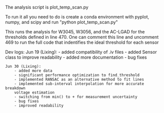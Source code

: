 The analysis script is plot_temp_scan.py

To run it all you need to do is create a conda environment with pyplot, numpy, and scipy and run "python plot_temp_scan.py"

This runs the analysis for W3045, W3056, and the AC-LGAD for the thresholds defined in line 470. One can comment this line and uncomment 469 to run the full code that indentifies the ideal threshold for each sensor


Dev logs:
    Jun 19 (Lixing):
        - added compatibility of .iv files 
        - added Sensor class to improve readability
        - added more documentation 
        - bug fixes
    
    Jun 30 (Lixing):
        - added more data 
        - significant performance optimization to find_threshold
        - implemented RANSAC as an alternative method to fit lines 
        - implemented sub-interval interpolation for more accurate breakdown 
        voltage estimation
        - switching from min() to + for measurement uncertainty
        - bug fixes
        - improved readability

